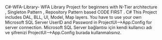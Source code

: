 C#-WFA-Library-
WFA Library Project for beginners with N-Tier architecture , Singleton Pattern , Repository Pattern based CODE FIRST . C#
This Project includes DAL, BLL, UI, Model, Map layers.
You have to use your own Microsoft SQL Server UserID and Password in ProjectUI-->App.Config for server connection.
Microsoft SQL Server bağlantısı için kendi kullanıcı adı ve şifrenizi ProjectUI-->App.Config burada kullanmalısınız.
